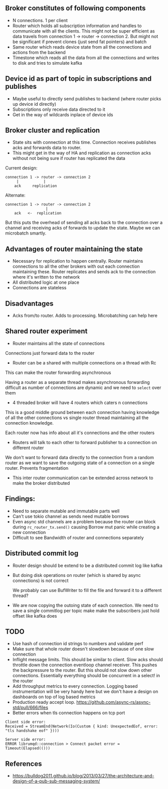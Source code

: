 
Broker constitutes of following components
----------------

* N connections. 1 per client 
* Router which holds all subscription information and handles to
  communicate with all the clients. This might not be super efficient as
  data travels from connection 1 -> router -> connection 2. But might
  not be significant if prevent clones (just send fat pointers) and batch
* Same router which reads device state from all the connections and actions
  from the backend
* Timestone which reads all the data from all the connections and writes
  to disk and tries to simulate kafka


Device id as part of topic in subscriptions and publishes
-----------------

* Maybe useful to directly send publishes to backend (where router picks up device id directly)
* Subscriptions only receive data directed to it
* Get in the way of wildcards inplace of device ids


Broker cluster and replication
-----------------

* State sits with connection at this time. Connection receives publishes
  acks and forwards data to router.
* This might get in the way of HA and replication as connection acks
  without not being sure if router has replicated the data

Current design:

	connection 1 -> router -> connection 2
	     |           |
	    ack     replication

Alternate:

	connection 1 -> router -> connection 2
	                  |
	    ack   <-  replication

But this puts the overhead of sending all acks back to the connection
over a channel and receiving acks of forwards to update the state. Maybe 
we can microbatch smartly. 

Advantages of router maintaining the state
---------------

* Necessary for replication to happen centrally. Router maintains
  connections to all the other brokers with out each connection
  maintaining these. Router replicates and sends ack to the connection
  where it's written to the network
* All distributed logic at one place
* Connections are stateless

Disadvantages
-------------

* Acks from/to router. Adds to processing. Microbatching can help here 


Shared router experiment
-------------

* Router maintains all the state of connections

Connections just forward data to the router

* Router can be a shared with multiple connections on a thread with Rc

This can make the router forwarding asynchronous

Having a router as a separate thread makes asynchronous forwarding
difficult as number of connections are dynamic and we need to `select`
over them

* 4 threaded broker will have 4 routers which caters n connections

This is a good middle ground between each connection having knowledge of
all the other connections vs single router thread maintaining all the
connection knowledge. 

Each router now has info about all it's connections and the other
routers

* Routers will talk to each other to forward publisher to a connection
  on different router

We don't want to forward data directly to the connection from a random
router as we want to save the outgoing state of a connection on a
single router. Prevents fragmentation

* This inter router communication can be extended across network to make
  the broker distributed


Findings:
-------

* Need to separate mutable and immutable parts well
* Can't use tokio channel as sends need mutable borrows
* Even async std channels are a problem because the router can block
  during `rc_router_tx.send()` causing Borrow mut panic while creating a
  new connection
* Difficult to see Bandwidth of router and connections separately


Distributed commit log
----------------

* Router design should be extend to be a distributed commit log like
  kafka

* But doing disk operations on router (which is shared by async
  connections) is not correct

  We probably can use BufWriter to fill the file and forward it to a
  different thread?

* We are now copying the outoing state of each connection. We need to
  save a single commitlog per topic make make the subscribers just hold
  offset like kafka does




TODO
---------------

* Use hash of connection id strings to numbers and validate perf 
* Make sure that whole router doesn't slowdown because of one slow connection
* Inflight message limits. This should be similar to client. Slow acks should 
  throttle down the connection eventloop channel receiver. This
  pushes the backpressure to the router. But this should not slow down 
  other connections. Essentially everything should be concurrent in a 
  select! in the router
* Add throughput metrics to every connection. Logging based
  instrumentation will be very handy here but we don't have a design on
  dashboards on top of log based metrics
* Production ready accept loop. https://github.com/async-rs/async-std/pull/666/files
* Better errors when tls connection happens on tcp port
```
Client side error:
Received = StreamEnd(Network(Io(Custom { kind: UnexpectedEof, error: "tls handshake eof" })))

Server side error:
ERROR librumqd::connection > Connect packet error = Timeout(Elapsed(()))
```

References
--------------

* https://bulldog2011.github.io/blog/2013/03/27/the-architecture-and-design-of-a-pub-sub-messaging-system/
